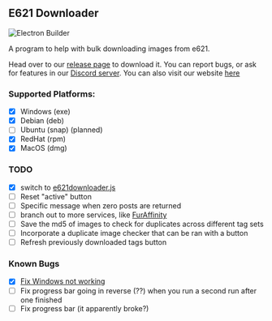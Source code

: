 ## E621 Downloader
![Electron Builder](https://github.com/FurryBotCo/E621Downloader/workflows/Electron%20Builder/badge.svg)

A program to help with bulk downloading images from e621.

Head over to our [release page](https://github.com/FurryBotCo/E621Downloader/releases) to download it. You can report bugs, or ask for features in our [Discord server](https://discord.gg/gMK89SWjHm). You can also visit our website [here](https://e621downloader.furrybot.co)

### Supported Platforms:  
- [x] Windows (exe)
- [x] Debian (deb)
- [ ] Ubuntu (snap) (planned)
- [x] RedHat (rpm)
- [x] MacOS (dmg)

### TODO
- [x] switch to [e621downloader.js](https://npm.im/e621downloader.js)
- [ ] Reset "active" button
- [ ] Specific message when zero posts are returned
- [ ] branch out to more services, like [FurAffinity](https://furaffinity.net)
- [ ] Save the md5 of images to check for duplicates across different tag sets
- [ ] Incorporate a duplicate image checker that can be ran with a button
- [ ] Refresh previously downloaded tags button

### Known Bugs
- [x] [Fix Windows not working](https://github.com/FurryBotCo/E621Downloader/issues/3)
- [ ] Fix progress bar going in reverse (??) when you run a second run after one finished
- [ ] Fix progress bar (it apparently broke?)
